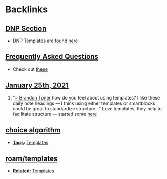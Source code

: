 
# Backlinks
## [DNP Section](<DNP Section.md>)
- DNP Templates are found [here]([Templates](<Templates.md>))

## [Frequently Asked Questions](<Frequently Asked Questions.md>)
- Check out [these]([Templates](<Templates.md>))

## [January 25th, 2021](<January 25th, 2021.md>)
1. "[~](<~.md>) [Brandon Toner](<Brandon Toner.md>) how do you feel about using templates? I like these daily note headings — I think using either templates or smartblocks could be great to standardize structure..." Love templates, they help to facilitate structure — started some [here]([Templates](<Templates.md>))

## [choice algorithm](<choice algorithm.md>)
- **[Tags](<Tags.md>):** [Templates](<Templates.md>)

## [roam/templates](<roam/templates.md>)
- **[Related](<Related.md>):** [Templates](<Templates.md>)

